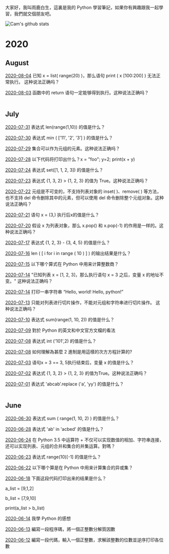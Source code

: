 大家好，我叫雨鹿白生，這裏是我的 Python 學習筆記，如果你有興趣跟我一起學習，我們就交個朋友吧。


![Cam's github stats](https://github-readme-stats.vercel.app/api?username=camxcube&show_icons=true&theme=dark)

# 2020
## August

[2020-08-04](answer_files/200804.md)
已知 x = list( range(20) )，那么语句 print ( x [100:200] ) 无法正常执行。 这种说法正确吗？
<br>

[2020-08-03](answer_files/200803.md)
函数中的 return 语句一定能够得到执行。这种说法正确吗？
<br>
<br>


##   July

[2020-07-31](answer_files/200731.md)
表达式 len(range(1,10)) 的值是什么？
<br>

[2020-07-30](answer_files/200730.md)
表达式 min ( ['11', '2', '3’] ) 的值是什么？
<br>

[2020-07-29](answer_files/200729.md)
集合可以作为元组的元素。这种说法正确吗？
<br>

[2020-07-28](answer_files/200728.md)
以下代码将打印出什么？x = "foo"; y=2; print(x + y)
<br>

[2020-07-24](answer_files/200724.md)
表达式 set([1, 1, 2, 3]) 的值是什么？
<br>

[2020-07-23](answer_files/200723.md)
表达式 {1, 3, 2} > {1, 2, 3} 的值为 True。这种说法正确吗？
<br>

[2020-07-22](answer_files/200722.md)
元组是不可变的，不支持列表对象的 inset( )、remove( ) 等方法，也不支持 del 命令删除其中的元素，但可以使用 del 命令删除整个元组对象。这种说法正确吗？
<br>

[2020-07-21](answer_files/200721.md)
语句 x = (3,) 执行后x的值是什么？
<br>

[2020-07-20](answer_files/200720.md)
假设 x 为列表对象，那么 x.pop() 和 x.pop(-1) 的作用是一样的。这种说法正确吗？
<br>

[2020-07-17](answer_files/200717.md)
表达式 {1, 2, 3} - {3, 4, 5} 的值是什么？
<br>

[2020-07-16](answer_files/200716.md)
len ( [ i for i in range ( 10 ) ] ) 的输出结果是什么？
<br>

[2020-07-15](answer_files/200715.md)
以下哪个算式在 Python 中用来计算整数商？
<br>

[2020-07-14](answer_files/200714.md)
"已知列表 x = [1, 2, 3]，那么执行语句 x = 3 之后，变量 x 的地址不变。" 这种说法正确吗？
<br>

[2020-07-14](answer_files/200714_contribution.md)
打印一串字符串 “Hello, world! Hello, python!”
<br>

[2020-07-13](answer_files/200713.md)
只能对列表进行切片操作，不能对元组和字符串进行切片操作。 这种说法正确吗？
<br>

[2020-07-10](answer_files/200710.md)
表达式 sum(range(1, 10, 2)) 的值是什么？
<br>

[2020-07-09](answer_files/200709.md)
對於 Python 的英文和中文官方文檔的看法
<br>

[2020-07-08](answer_files/200708.md)
表达式 int ('101',2) 的值是什么？
<br>

[2020-07-08](answer_files/200708_formulaForBinary.md)
如何理解為甚麼 2 進制是用這樣的次方方程計算的?
<br>

[2020-07-03](answer_files/200703.md)
语句x = 3 == 3, 5执行结束后，变量 x 的值是什么？
<br>

[2020-07-02](answer_files/200702.md)
表达式 {1, 3, 2} > {1, 2, 3} 的值为True。这种说法正确吗？
<br>

[2020-07-01](answer_files/200701.md)
表达式 'abcab’.replace ('a’, 'yy') 的值是什么？
<br>
<br>


## June

[2020-06-30](answer_files/200630.md)
表达式 sum ( range(1, 10, 2) ) 的值是什么？
<br>

[2020-06-28](answer_files/200628.md)
表达式 'ab' in 'acbed' 的值是什么？
<br>

[2020-06-24](answer_files/200624.md)
在 Python 3.5 中运算符 + 不仅可以实现数值的相加、字符串连接，还可以实现列表、元组的合并和集合的并集运算。對嗎？
<br>

[2020-06-23](answer_files/200623.md)
表达式 range(10)[-1] 的值是什么？
<br>

[2020-06-22](answer_files/200622.md)
以下哪个算是在 Python 中用来计算集合的异或集？
<br>

[2020-06-18](answer_files/200618.md)
下面这段代码打印出来的结果是什么？

a\_list = [9,1,2]

b\_list = [7,9,10]

print(a\_list > b\_list)
<br>

[2020-06-14](answer_files/200614.md)
我學 Python 的感想
<br>

[2020-06-13](answer_files/200613.md)
編寫一段程序碼，將一個正整數分解質因數
<br>

[2020-06-12](answer_files/200612.md)
編寫一段代碼，輸入一個正整數，求解該整數的位數並逆序打印各位數
<br>

